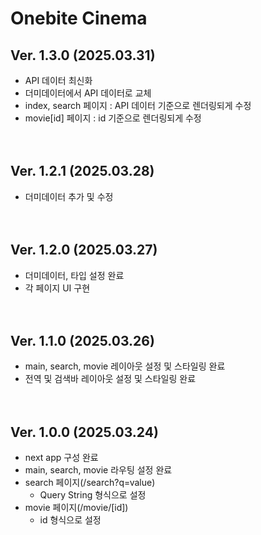 # Onebite Cinema

## Ver. 1.3.0 (2025.03.31)

- API 데이터 최신화
- 더미데이터에서 API 데이터로 교체
- index, search 페이지 : API 데이터 기준으로 렌더링되게 수정
- movie[id] 페이지 : id 기준으로 렌더링되게 수정
  <br>
  <br>
  <br>

## Ver. 1.2.1 (2025.03.28)

- 더미데이터 추가 및 수정
  <br>
  <br>
  <br>

## Ver. 1.2.0 (2025.03.27)

- 더미데이터, 타입 설정 완료
- 각 페이지 UI 구현
  <br>
  <br>
  <br>

## Ver. 1.1.0 (2025.03.26)

- main, search, movie 레이아웃 설정 및 스타일링 완료
- 전역 및 검색바 레이아웃 설정 및 스타일링 완료
  <br>
  <br>
  <br>

## Ver. 1.0.0 (2025.03.24)

- next app 구성 완료
- main, search, movie 라우팅 설정 완료
- search 페이지(/search?q=value)
  - Query String 형식으로 설정
- movie 페이지(/movie/[id])
  - id 형식으로 설정
